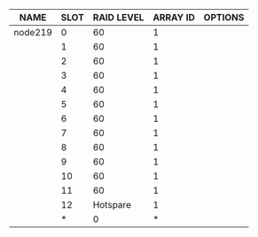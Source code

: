 | NAME | SLOT | RAID LEVEL | ARRAY ID | OPTIONS |
| ---- | ---- | ---------- | -------- | ------- |
| node219 | 0 | 60 | 1 |  |
|  | 1 | 60 | 1 |  |
|  | 2 | 60 | 1 |  |
|  | 3 | 60 | 1 |  |
|  | 4 | 60 | 1 |  |
|  | 5 | 60 | 1 |  |
|  | 6 | 60 | 1 |  |
|  | 7 | 60 | 1 |  |
|  | 8 | 60 | 1 |  |
|  | 9 | 60 | 1 |  |
|  | 10 | 60 | 1 |  |
|  | 11 | 60 | 1 |  |
|  | 12 | Hotspare | 1 |  |
|  | * | 0 | * |  |
